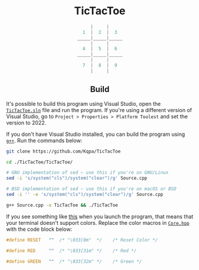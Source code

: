 <div align="center">

# TicTacToe
  
```cpp
|     |
1  |  2  |  3
_____|_____|_____
|     |
4  |  5  |  6
_____|_____|_____
|     |
7  |  8  |  9
|     |
```
  
## Build
  
</div>

It's possible to build this program using Visual Studio, open the [`TicTacToe.sln`](/TicTacToe.sln) file and run the program. If you're using a different version of Visual Studio, go to `Project > Properties > Platform Toolest` and set the version to 2022. 

If you don't have Visual Studio installed, you can build the program using [`g++`](https://gcc.gnu.org/). Run the commands below:

```sh
git clone https://github.com/Kqpa/TicTacToe

cd ./TicTacToe/TicTacToe/

# GNU implementation of sed — use this if you're on GNU/Linux
sed -i 's/system("cls")/system("clear")/g' Source.cpp

# BSD implementation of sed — use this if you're on macOS or BSD
sed -i '' -e 's/system("cls")/system("clear")/g' Source.cpp

g++ Source.cpp -o TicTacToe && ./TicTacToe
```
 
If you see something like [this](https://cdn.discordapp.com/attachments/711225037738213446/944892974012198932/unknown.png) when you launch the program, that means that your terminal doesn't support colors. Replace the color macros in [`Core.hpp`](/TicTacToe/Core.hpp) with the code block below: 

```cpp
#define RESET   ""  /* "\033[0m"  */	/* Reset Color */

#define RED     ""  /* "\033[31m" */	/* Red */

#define GREEN   ""  /* "\033[32m" */	/* Green */
```
